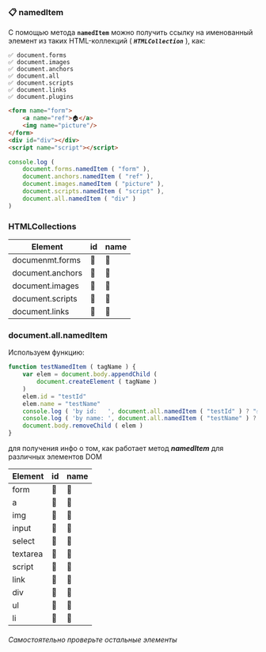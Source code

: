 ### :clipboard: namedItem

С помощью метода **`namedItem`** можно получить ссылку на именованный элемент из таких HTML-коллекций ( _**`HTMLCollection`**_ ), как:

    ✅ document.forms
    ✅ document.images
    ✅ document.anchors
    ✅ document.all
    ✅ document.scripts
    ✅ document.links
    ✅ document.plugins
```html
<form name="form">
    <a name="ref">🏠</a>
    <img name="picture"/>
</form>
<div id="div"></div>
<script name="script"></script>
```
```javascript
console.log (
    document.forms.namedItem ( "form" ),
    document.anchors.namedItem ( "ref" ),
    document.images.namedItem ( "picture" ),
    document.scripts.namedItem ( "script" ),
    document.all.namedItem ( "div" )
)
```
### HTMLCollections

| Element | id | name |
|-|-|-|
| documenmt.forms | :large_blue_circle: | :large_blue_circle: |
| document.anchors | :large_blue_circle: | :large_blue_circle: |
| document.images | :large_blue_circle: | :large_blue_circle: |
| document.scripts | :large_blue_circle: | :large_blue_circle: |
| document.links | :red_circle: | :red_circle: |

### document.all.namedItem

Используем функцию:

```javascript
function testNamedItem ( tagName ) {
    var elem = document.body.appendChild ( 
        document.createElement ( tagName )
    )
    elem.id = "testId"
    elem.name = "testName"
    console.log ( 'by id:   ', document.all.namedItem ( "testId" ) ? "✅" : "⛔️" )
    console.log ( 'by name: ', document.all.namedItem ( "testName" ) ? "✅" : "⛔️" )
    document.body.removeChild ( elem )
}
```
для получения инфо о том, как работает метод **_namedItem_** для различных элементов DOM

| Element | id | name |
|-|-|-|
| form | :large_blue_circle: | :large_blue_circle: |
| a | :large_blue_circle: | :large_blue_circle: |
| img | :large_blue_circle: | :large_blue_circle: |
| input | :large_blue_circle: | :large_blue_circle: |
| select | :large_blue_circle: | :large_blue_circle: |
| textarea | :large_blue_circle: | :large_blue_circle: |
| script | :large_blue_circle: | :red_circle: |
| link | :large_blue_circle: | :red_circle: |
| div | :large_blue_circle: | :red_circle: |
| ul | :large_blue_circle: | :red_circle: |
| li | :large_blue_circle: | :red_circle: |

###### Самостоятельно проверьте остальные элементы